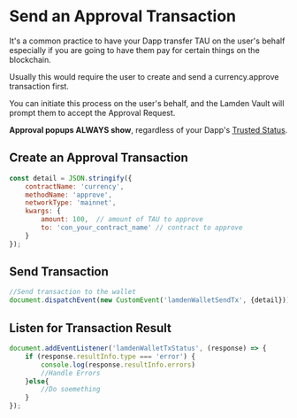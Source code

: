 # Send an Approval Transaction

It's a common practice to have your Dapp transfer TAU on the user's behalf especially if you are going to have them pay for certain things on the blockchain.

Usually this would require the user to create and send a currency.approve transaction first.

You can initiate this process on the user's behalf, and the Lamden Vault will prompt them to accept the Approval Request.

**Approval popups ALWAYS show**, regardless of your Dapp's <u>[Trusted Status](/docs/wallet/accounts_linked_create#make-account-trusted)</u>.

## Create an Approval Transaction

```javascript
const detail = JSON.stringify({
    contractName: 'currency',
    methodName: 'approve',
    networkType: 'mainnet',
    kwargs: {
        amount: 100,  // amount of TAU to approve
        to: 'con_your_contract_name' // contract to approve
    }
});
```

## Send Transaction
```javascript
//Send transaction to the wallet
document.dispatchEvent(new CustomEvent('lamdenWalletSendTx', {detail}));
```

## Listen for Transaction Result
```javascript
document.addEventListener('lamdenWalletTxStatus', (response) => {
    if (response.resultInfo.type === 'error') {
        console.log(response.resultInfo.errors)
        //Handle Errors
    }else{
        //Do soemething
    } 
});
```




